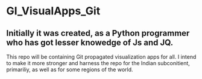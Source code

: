 # GI_VisualApps_Git
## Initially it was created, as a Python programmer who has got lesser knowedge of Js and JQ.
This repo will be containing Git propagated visualization apps for all. I intend to make it more stronger and harness the repo for the Indian subconitient, primariliy, as well as for some regions of the world.
 
